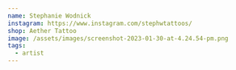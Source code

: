 ```yaml
---
name: Stephanie Wodnick
instagram: https://www.instagram.com/stephwtattoos/
shop: Aether Tattoo
image: /assets/images/screenshot-2023-01-30-at-4.24.54-pm.png
tags:
  - artist
---
```

